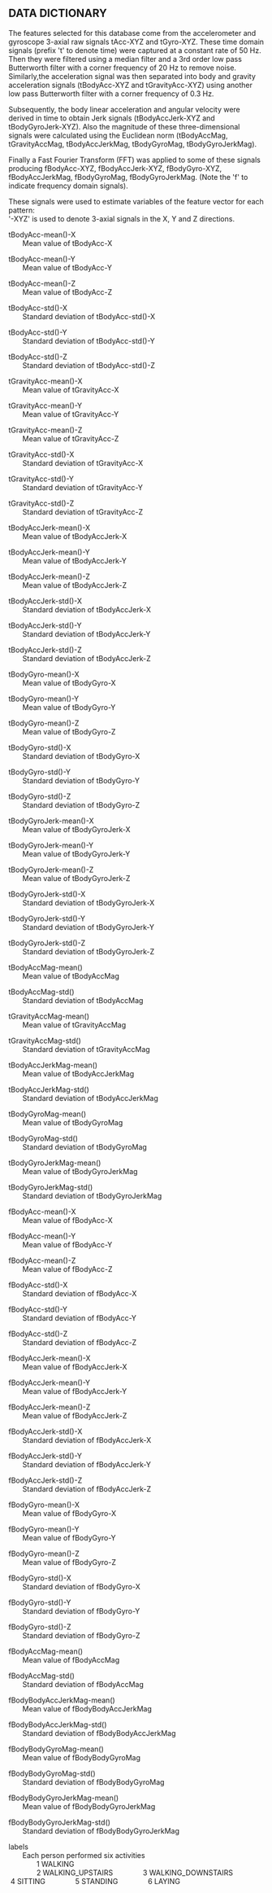 ## DATA DICTIONARY
The features selected for this database come from the accelerometer and gyroscope 3-axial raw signals tAcc-XYZ and tGyro-XYZ.
These time domain signals (prefix 't' to denote time) were captured at a constant rate of 50 Hz. Then they were filtered using a median filter and a 3rd order low pass Butterworth filter with a corner frequency of 20 Hz to remove noise. Similarly,the acceleration signal was then separated into body and gravity acceleration signals (tBodyAcc-XYZ and tGravityAcc-XYZ) using another low pass Butterworth filter with a corner frequency of 0.3 Hz.   

Subsequently, the body linear acceleration and angular velocity were derived in time to obtain Jerk signals (tBodyAccJerk-XYZ and tBodyGyroJerk-XYZ). Also the magnitude of these three-dimensional signals were calculated using the Euclidean norm (tBodyAccMag, tGravityAccMag, tBodyAccJerkMag, tBodyGyroMag, tBodyGyroJerkMag).   

Finally a Fast Fourier Transform (FFT) was applied to some of these signals producing fBodyAcc-XYZ, fBodyAccJerk-XYZ,   fBodyGyro-XYZ, fBodyAccJerkMag, fBodyGyroMag, fBodyGyroJerkMag. (Note the 'f' to indicate frequency domain signals).   

These signals were used to estimate variables of the feature vector for each pattern:    
'-XYZ' is used to denote 3-axial signals in the X, Y and Z directions.  


tBodyAcc-mean()-X  
&#160; &#160; &#160; &#160;Mean value of tBodyAcc-X  

tBodyAcc-mean()-Y  
&#160; &#160; &#160; &#160;Mean value of tBodyAcc-Y  
  
tBodyAcc-mean()-Z  
&#160; &#160; &#160; &#160;Mean value of tBodyAcc-Z  
  
tBodyAcc-std()-X  
&#160; &#160; &#160; &#160;Standard deviation of tBodyAcc-std()-X  
  
tBodyAcc-std()-Y  
&#160; &#160; &#160; &#160;Standard deviation of tBodyAcc-std()-Y    
  
tBodyAcc-std()-Z  
&#160; &#160; &#160; &#160;Standard deviation of tBodyAcc-std()-Z

tGravityAcc-mean()-X  
&#160; &#160; &#160; &#160;Mean value of tGravityAcc-X    

tGravityAcc-mean()-Y  
&#160; &#160; &#160; &#160;Mean value of tGravityAcc-Y  
  
tGravityAcc-mean()-Z  
&#160; &#160; &#160; &#160;Mean value of tGravityAcc-Z  
  
tGravityAcc-std()-X  
&#160; &#160; &#160; &#160;Standard deviation of tGravityAcc-X  

tGravityAcc-std()-Y  
&#160; &#160; &#160; &#160;Standard deviation of tGravityAcc-Y  

tGravityAcc-std()-Z  
&#160; &#160; &#160; &#160;Standard deviation of tGravityAcc-Z  

tBodyAccJerk-mean()-X  
&#160; &#160; &#160; &#160;Mean value of tBodyAccJerk-X  

tBodyAccJerk-mean()-Y  
&#160; &#160; &#160; &#160;Mean value of tBodyAccJerk-Y  

tBodyAccJerk-mean()-Z  
&#160; &#160; &#160; &#160;Mean value of tBodyAccJerk-Z  

tBodyAccJerk-std()-X  
&#160; &#160; &#160; &#160;Standard deviation of tBodyAccJerk-X  

tBodyAccJerk-std()-Y  
&#160; &#160; &#160; &#160;Standard deviation of tBodyAccJerk-Y  

tBodyAccJerk-std()-Z  
&#160; &#160; &#160; &#160;Standard deviation of tBodyAccJerk-Z  

tBodyGyro-mean()-X  
&#160; &#160; &#160; &#160;Mean value of tBodyGyro-X  

tBodyGyro-mean()-Y  
&#160; &#160; &#160; &#160;Mean value of tBodyGyro-Y  

tBodyGyro-mean()-Z  
&#160; &#160; &#160; &#160;Mean value of tBodyGyro-Z  

tBodyGyro-std()-X  
&#160; &#160; &#160; &#160;Standard deviation of tBodyGyro-X  

tBodyGyro-std()-Y  
&#160; &#160; &#160; &#160;Standard deviation of tBodyGyro-Y  

tBodyGyro-std()-Z  
&#160; &#160; &#160; &#160;Standard deviation of tBodyGyro-Z  

tBodyGyroJerk-mean()-X  
&#160; &#160; &#160; &#160;Mean value of tBodyGyroJerk-X  

tBodyGyroJerk-mean()-Y  
&#160; &#160; &#160; &#160;Mean value of tBodyGyroJerk-Y  

tBodyGyroJerk-mean()-Z  
&#160; &#160; &#160; &#160;Mean value of tBodyGyroJerk-Z  

tBodyGyroJerk-std()-X  
&#160; &#160; &#160; &#160;Standard deviation of tBodyGyroJerk-X  

tBodyGyroJerk-std()-Y  
&#160; &#160; &#160; &#160;Standard deviation of tBodyGyroJerk-Y  

tBodyGyroJerk-std()-Z  
&#160; &#160; &#160; &#160;Standard deviation of tBodyGyroJerk-Z  

tBodyAccMag-mean()  
&#160; &#160; &#160; &#160;Mean value of tBodyAccMag  

tBodyAccMag-std()  
&#160; &#160; &#160; &#160;Standard deviation of tBodyAccMag  

tGravityAccMag-mean()  
&#160; &#160; &#160; &#160;Mean value of tGravityAccMag  

tGravityAccMag-std()  
&#160; &#160; &#160; &#160;Standard deviation of tGravityAccMag  

tBodyAccJerkMag-mean()  
&#160; &#160; &#160; &#160;Mean value of tBodyAccJerkMag  

tBodyAccJerkMag-std()  
&#160; &#160; &#160; &#160;Standard deviation of tBodyAccJerkMag  

tBodyGyroMag-mean()  
&#160; &#160; &#160; &#160;Mean value of tBodyGyroMag  

tBodyGyroMag-std()  
&#160; &#160; &#160; &#160;Standard deviation of tBodyGyroMag  

tBodyGyroJerkMag-mean()  
&#160; &#160; &#160; &#160;Mean value of tBodyGyroJerkMag  

tBodyGyroJerkMag-std()  
&#160; &#160; &#160; &#160;Standard deviation of tBodyGyroJerkMag  

fBodyAcc-mean()-X  
&#160; &#160; &#160; &#160;Mean value of fBodyAcc-X  

fBodyAcc-mean()-Y  
&#160; &#160; &#160; &#160;Mean value of fBodyAcc-Y  

fBodyAcc-mean()-Z  
&#160; &#160; &#160; &#160;Mean value of fBodyAcc-Z  

fBodyAcc-std()-X  
&#160; &#160; &#160; &#160;Standard deviation of fBodyAcc-X  

fBodyAcc-std()-Y  
&#160; &#160; &#160; &#160;Standard deviation of fBodyAcc-Y  

fBodyAcc-std()-Z  
&#160; &#160; &#160; &#160;Standard deviation of fBodyAcc-Z  

fBodyAccJerk-mean()-X  
&#160; &#160; &#160; &#160;Mean value of fBodyAccJerk-X  

fBodyAccJerk-mean()-Y  
&#160; &#160; &#160; &#160;Mean value of fBodyAccJerk-Y  

fBodyAccJerk-mean()-Z  
&#160; &#160; &#160; &#160;Mean value of fBodyAccJerk-Z  

fBodyAccJerk-std()-X  
&#160; &#160; &#160; &#160;Standard deviation of fBodyAccJerk-X  

fBodyAccJerk-std()-Y  
&#160; &#160; &#160; &#160;Standard deviation of  fBodyAccJerk-Y  

fBodyAccJerk-std()-Z  
&#160; &#160; &#160; &#160;Standard deviation of fBodyAccJerk-Z  

fBodyGyro-mean()-X  
&#160; &#160; &#160; &#160;Mean value of fBodyGyro-X  

fBodyGyro-mean()-Y  
&#160; &#160; &#160; &#160;Mean value of fBodyGyro-Y  

fBodyGyro-mean()-Z  
&#160; &#160; &#160; &#160;Mean value of fBodyGyro-Z  

fBodyGyro-std()-X  
&#160; &#160; &#160; &#160;Standard deviation of fBodyGyro-X  

fBodyGyro-std()-Y  
&#160; &#160; &#160; &#160;Standard deviation of fBodyGyro-Y  

fBodyGyro-std()-Z  
&#160; &#160; &#160; &#160;Standard deviation of fBodyGyro-Z  

fBodyAccMag-mean()  
&#160; &#160; &#160; &#160;Mean value of fBodyAccMag  

fBodyAccMag-std()  
&#160; &#160; &#160; &#160;Standard deviation of fBodyAccMag  

fBodyBodyAccJerkMag-mean()  
&#160; &#160; &#160; &#160;Mean value of fBodyBodyAccJerkMag  

fBodyBodyAccJerkMag-std()  
&#160; &#160; &#160; &#160;Standard deviation of fBodyBodyAccJerkMag  

fBodyBodyGyroMag-mean()  
&#160; &#160; &#160; &#160;Mean value of fBodyBodyGyroMag  

fBodyBodyGyroMag-std()  
&#160; &#160; &#160; &#160;Standard deviation of fBodyBodyGyroMag  

fBodyBodyGyroJerkMag-mean()  
&#160; &#160; &#160; &#160;Mean value of fBodyBodyGyroJerkMag  

fBodyBodyGyroJerkMag-std()  
&#160; &#160; &#160; &#160;Standard deviation of fBodyBodyGyroJerkMag  

labels  
&#160; &#160; &#160; &#160;Each person performed six activities  
&#160; &#160; &#160; &#160;&#160; &#160; &#160; &#160;1 WALKING  
&#160; &#160; &#160; &#160;&#160; &#160; &#160; &#160;2 WALKING_UPSTAIRS
&#160; &#160; &#160; &#160;&#160; &#160; &#160; &#160;3 WALKING_DOWNSTAIRS
&#160; &#160; &#160; &#160;&#160; &#160; &#160; &#160;4 SITTING
&#160; &#160; &#160; &#160;&#160; &#160; &#160; &#160;5 STANDING
&#160; &#160; &#160; &#160;&#160; &#160; &#160; &#160;6 LAYING


